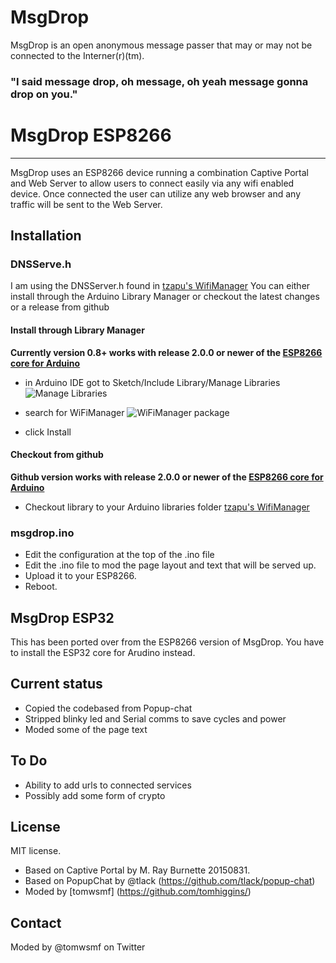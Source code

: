 # MsgDrop 
MsgDrop is an open anonymous message passer that may or may not be connected to the Interner(r)(tm). 

### "I said message drop, oh message, oh yeah message gonna drop on you."

# MsgDrop ESP8266
_________________________________________________________________________________________________________
MsgDrop uses an ESP8266 device running a combination Captive Portal and Web Server to allow
users to connect easily via any wifi enabled device. Once connected the user can utilize
any web browser and any traffic will be sent to the Web Server. 


## Installation


### DNSServe.h
I am using the DNSServer.h found in [tzapu's WifiManager](https://github.com/tzapu/WiFiManager)
You can either install through the Arduino Library Manager or checkout the latest changes or a release from github

#### Install through Library Manager
__Currently version 0.8+ works with release 2.0.0 or newer of the [ESP8266 core for Arduino](https://github.com/esp8266/Arduino)__
 - in Arduino IDE got to Sketch/Include Library/Manage Libraries
  ![Manage Libraries](http://i.imgur.com/9BkEBkR.png)

 - search for WiFiManager
  ![WiFiManager package](http://i.imgur.com/18yIai8.png)

 - click Install 

####  Checkout from github
__Github version works with release 2.0.0 or newer of the [ESP8266 core for Arduino](https://github.com/esp8266/Arduino)__
- Checkout library to your Arduino libraries folder [tzapu's WifiManager](https://github.com/tzapu/WiFiManager)


### msgdrop.ino
- Edit the configuration at the top of the .ino file 
- Edit the .ino file to mod the page layout and text that will be served up. 
- Upload it to your ESP8266. 
- Reboot. 

## MsgDrop ESP32
This has been ported over from the ESP8266 version of MsgDrop. You have to install the ESP32 core for Arudino instead.

## Current status
- Copied the codebased from Popup-chat
- Stripped blinky led and Serial comms to save cycles and power
- Moded some of the page text

## To Do
- Ability to add urls to connected services
- Possibly add some form of crypto

## License

MIT license. 
 - Based on Captive Portal by M. Ray Burnette 20150831. 
 - Based on PopupChat by @tlack (https://github.com/tlack/popup-chat) 
 - Moded by [tomwsmf] (https://github.com/tomhiggins/)

## Contact
Moded by @tomwsmf on Twitter
